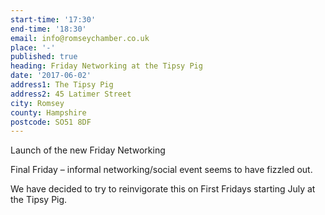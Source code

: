```yaml
---
start-time: '17:30'
end-time: '18:30'
email: info@romseychamber.co.uk
place: '-'
published: true
heading: Friday Networking at the Tipsy Pig
date: '2017-06-02'
address1: The Tipsy Pig
address2: 45 Latimer Street
city: Romsey
county: Hampshire
postcode: SO51 8DF
---
```

Launch of the new Friday Networking 

Final Friday – informal networking/social event seems to have fizzled out.  

We have decided to try to reinvigorate this on First Fridays starting July at the Tipsy Pig.
